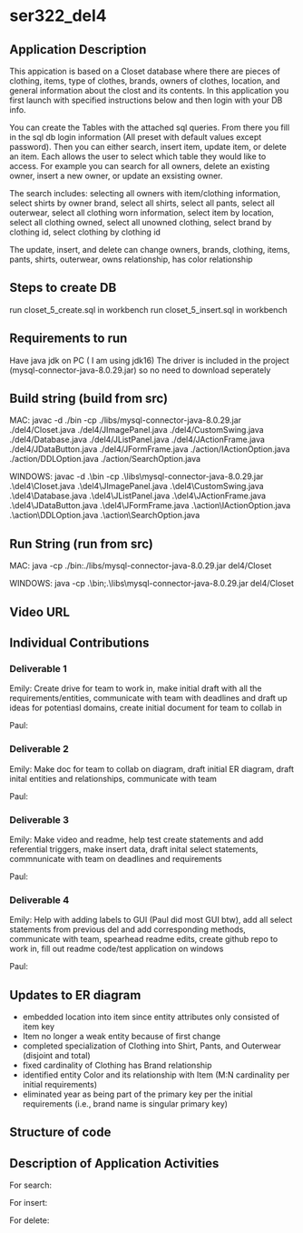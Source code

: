 # ser322_del4

## Application Description
This appication is based on a Closet database where there are pieces of clothing, items, type of clothes, brands, owners of clothes, location, and general information about the clost and its contents.
In this application you first launch with specified instructions below and then login with your DB info. 

You can create the Tables with the attached sql queries. From there you fill in the sql db login information 
(All preset with default values except password). Then you can either search, insert item, update item, or delete an item. Each allows the user to select which table they would like to access.
For example you can search for all owners, delete an existing owner, insert a new owner, or update an exsisting owner.

The search includes: selecting all owners with item/clothing information, select shirts by owner brand, select all shirts, select all pants, select all outerwear, select all clothing worn information,
select item by location, select all clothing owned, select all unowned clothing, select brand by clothing id, select clothing by clothing id

The update, insert, and delete can change owners, brands, clothing, items, pants, shirts, outerwear, owns relationship, has color relationship

## Steps to create DB
run closet_5_create.sql in workbench
run closet_5_insert.sql in workbench

## Requirements to run
Have java jdk on PC ( I am using jdk16)
The driver is included in the project (mysql-connector-java-8.0.29.jar) so no need to download seperately

## Build string (build from src)
MAC: javac -d ./bin -cp  ./libs/mysql-connector-java-8.0.29.jar  ./del4/Closet.java ./del4/JImagePanel.java ./del4/CustomSwing.java ./del4/Database.java ./del4/JListPanel.java ./del4/JActionFrame.java ./del4/JDataButton.java ./del4/JFormFrame.java ./action/IActionOption.java ./action/DDLOption.java ./action/SearchOption.java


WINDOWS: javac -d .\bin -cp .\libs\mysql-connector-java-8.0.29.jar .\del4\Closet.java .\del4\JImagePanel.java .\del4\CustomSwing.java .\del4\Database.java .\del4\JListPanel.java .\del4\JActionFrame.java .\del4\JDataButton.java .\del4\JFormFrame.java .\action\IActionOption.java .\action\DDLOption.java .\action\SearchOption.java

## Run String (run from src)
MAC: java -cp ./bin:./libs/mysql-connector-java-8.0.29.jar del4/Closet

WINDOWS: java -cp .\bin;.\libs\mysql-connector-java-8.0.29.jar del4/Closet

## Video URL

## Individual Contributions
### Deliverable 1
Emily: Create drive for team to work in, make initial draft with all the requirements/entities, communicate with team with deadlines and draft up ideas for potentiasl domains, create initial document for team to collab in

Paul:

### Deliverable 2
Emily: Make doc for team to collab on diagram, draft initial ER diagram, draft inital entities and relationships, communicate with team

Paul:

### Deliverable 3
Emily: Make video and readme, help test create statements and add referential triggers, make insert data, draft inital select statements, commnunicate with team on deadlines and requirements

Paul:

### Deliverable 4
Emily: Help with adding labels to GUI (Paul did most GUI btw), add all select statements from previous del and add corresponding methods, communicate with team, spearhead readme edits, create github repo to work in, fill out readme
code/test application on windows

Paul:

## Updates to ER diagram
- embedded location into item since entity attributes only consisted of item key
- Item no longer a weak entity because of first change
- completed specialization of Clothing into Shirt, Pants, and Outerwear (disjoint and total)
- fixed cardinality of Clothing has Brand relationship
- identified entity Color and its relationship with Item (M:N cardinality per initial requirements)
- eliminated year as being part of the primary key per the initial requirements (i.e., brand name is singular primary key)

## Structure of code

## Description of Application Activities

For search:

For insert:

For delete:
